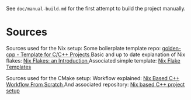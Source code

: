 See `doc/manual-build.md` for the first attempt to build the project manually.

# Sources
Sources used for the Nix setup:
Some boilerplate template repo:
[ golden-cpp - Template for C/C++ Projects ](https://github.com/nockx5/golden-cpp)
Basic and up to date explanation of Nix flakes:
[ Nix Flakes: an Introduction ](https://xeiaso.net/blog/nix-flakes-1-2022-02-21)
Associated simple template:
[ Nix Flake Templates ](https://github.com/Xe/templates)

Sources used for the CMake setup:
Workflow explained:
[ Nix Based C++ Workflow From Scratch ](https://www.breakds.org/post/nix-based-c++-workflow/)
And associated repository:
[ Nix based C++ project setup ](https://github.com/nixvital/nix-based-cpp-starterkit)
